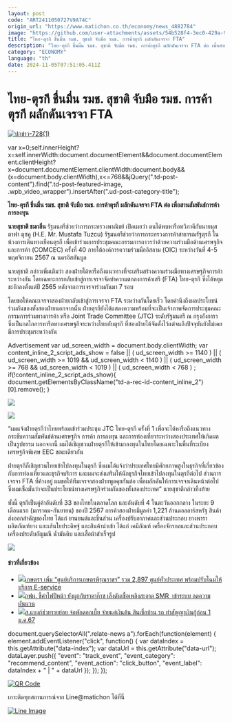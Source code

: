 ```yaml
---
layout: post
code: "ART2411050727V9A74C"
origin_url: "https://www.matichon.co.th/economy/news_4882784"
image: "https://github.com/user-attachments/assets/54b528f4-3ec0-429a-9721-19e47deb0415"
title: "ไทย-ตุรกี ชื่นมื่น รมช. สุชาติ จับมือ รมช. การค้าตุรกี ผลักดันเจรจา FTA"
description: "ไทย-ตุรกี ชื่นมื่น รมช. สุชาติ จับมือ รมช. การค้าตุรกี ผลักดันเจรจา FTA ต่อ เพื่อสานสัมพันธ์การค้าการลงทุน"
category: "ECONOMY"
language: "th"
date: 2024-11-05T07:51:05.411Z
---
```


# ไทย-ตุรกี ชื่นมื่น รมช. สุชาติ จับมือ รมช. การค้าตุรกี ผลักดันเจรจา FTA

[![](https://www.matichon.co.th/wp-content/uploads/2024/11/ปกข่าว-7281-40.jpg "ปกข่าว-728(1)")](https://www.matichon.co.th/wp-content/uploads/2024/11/ปกข่าว-7281-40.jpg)

var x=0;self.innerHeight?x=self.innerWidth:document.documentElement&&document.documentElement.clientHeight?x=document.documentElement.clientWidth:document.body&&(x=document.body.clientWidth),x<=768&&jQuery(".td-post-content").find(".td-post-featured-image, .wpb\_video\_wrapper").insertAfter(".ud-post-category-title");

**ไทย-ตุรกี ชื่นมื่น รมช. สุชาติ จับมือ รมช. การค้าตุรกี ผลักดันเจรจา FTA ต่อ เพื่อสานสัมพันธ์การค้าการลงทุน**

**นายสุชาติ ชมกลิ่น** รัฐมนตรีช่วยว่าการกระทรวงพาณิชย์ เปิดเผยว่า ตนได้พบหารือทวิภาคีกับนายมุสตาฟา ตุซคู (H.E. Mr. Mustafa Tuzcu) รัฐมนตรีช่วยว่าการกระทรวงการค้าสาธารณรัฐตุรกี ในห้วงการเดินทางเยือนตุรกี เพื่อเข้าร่วมการประชุมคณะกรรมการถาวรว่าด้วยความร่วมมือด้านเศรษฐกิจและการค้า (COMCEC) ครั้งที่ 40 ภายใต้องค์การความร่วมมืออิสลาม (OIC) ระหว่างวันที่ 4-5 พฤศจิกายน 2567 ณ นครอิสตันบูล

นายสุชาติ กล่าวเพิ่มเติมว่า สองฝ่ายได้หารือถึงแนวทางที่จะเสริมสร้างความร่วมมือทางเศรษฐกิจการค้าระหว่างกัน โดยเฉพาะการกลับเข้าสู่การเจรจาจัดทำความตกลงการค้าเสรี (FTA) ไทย-ตุรกี ซึ่งได้หยุดชะงักลงตั้งแต่ปี 2565 หลังจากการเจรจาร่วมกันมา 7 รอบ

โดยขอให้คณะเจรจาสองฝ่ายกลับเข้าสู่การเจรจา FTA ระหว่างกันโดยเร็ว โดยคำนึงถึงผลประโยชน์ร่วมกันของทั้งสองฝ่ายนอกจากนั้น ฝ่ายตุรกียังได้แสดงความพร้อมที่จะเป็นเจ้าภาพจัดการประชุมคณะกรรมการร่วมทางการค้า หรือ Joint Trade Committee (JTC) ระดับรัฐมนตรี ณ กรุงอังการา ซึ่งเป็นกลไกการหารือทางเศรษฐกิจระหว่างไทยกับตุรกี ที่สองฝ่ายได้จัดตั้งไว้แต่จนถึงปัจจุบันยังไม่เคยมีการประชุมระหว่างกัน

Advertisement var ud\_screen\_width = document.body.clientWidth; var content\_inline\_2\_script\_ads\_show = false || ( ud\_screen\_width >= 1140 ) || ( ud\_screen\_width >= 1019 && ud\_screen\_width < 1140 ) || ( ud\_screen\_width >= 768 && ud\_screen\_width < 1019 ) || ( ud\_screen\_width < 768 ) ; if(!content\_inline\_2\_script\_ads\_show){ document.getElementsByClassName("td-a-rec-id-content\_inline\_2")\[0\].remove(); }

![](https://www.matichon.co.th/wp-content/uploads/2024/11/S__240099338-scaled.jpg)

![](https://www.matichon.co.th/wp-content/uploads/2024/11/S__240099339-scaled-e1730782386594.jpg)

“ผมแจ้งฝ่ายตุรกีว่าไทยพร้อมเข้าร่วมประชุม JTC ไทย-ตุรกี ครั้งที่ 1 เพื่อจะได้หารือถึงแนวทางกระชับความสัมพันธ์ด้านเศรษฐกิจ การค้า การลงทุน และการท่องเที่ยวระหว่างสองประเทศให้เกิดผลเป็นรูปธรรม นอกจากนี้ ผมได้เชิญชวนฝ่ายตุรกีให้เข้ามาลงทุนในไทยโดยเฉพาะในพื้นที่ระเบียงเศรษฐกิจพิเศษ EEC ขณะเดียวกัน

ฝ่ายตุรกีก็เชิญชวนไทยเข้าไปลงทุนในตุรกี ซึ่งผมได้แจ้งว่าประเทศไทยมีศักยภาพสูงในธุรกิจที่เกี่ยวข้องกับการท่องเที่ยวและธุรกิจบริการ และผมจะส่งเสริมให้นักธุรกิจไทยเข้าไปลงทุนในตุรกีต่อไป ส่วนการเจรจา FTA ที่ค้างอยู่ ผมขอให้ทีมเจรจาสองฝ่ายพูดคุยกันต่อ เพื่อผลักดันให้การเจรจาเดินหน้าต่อไป ซึ่งผมเชื่อมั่นว่าจะเป็นประโยชน์ทางเศรษฐกิจร่วมกันของทั้งสองประเทศ“ นายสุชาติกล่าวทิ้งท้าย

ทั้งนี้ ตุรกีเป็นคู่ค้าอันดับที่ 33 ของไทยในตลาดโลก และอันดับที่ 4 ในตะวันออกกลาง ในระยะ 9 เดือนแรก (มกราคม-กันยายน) ของปี 2567 การค้าสองฝ่ายมีมูลค่า 1,221 ล้านดอลลาร์สหรัฐ สินค้าส่งออกสำคัญของไทย ได้แก่ ยานยนต์และชิ้นส่วน เครื่องปรับอากาศและส่วนประกอบ ยางพารา ผลิตภัณฑ์ยาง และเส้นใยประดิษฐ์ และสินค้านำเข้า ได้แก่ เคมีภัณฑ์ เครื่องจักรกลและส่วนประกอบ เครื่องประดับอัญมณี น้ำมันดิบ และเสื้อผ้าสำเร็จรูป

![](https://www.matichon.co.th/wp-content/uploads/2024/11/S__240099340-scaled.jpg)

#### ข่าวที่เกี่ยวข้อง

*   [![](https://www.matichon.co.th/wp-content/uploads/2024/11/S__463626251.jpg)เกษตรฯ เพิ่ม “ศูนย์บริการเกษตรพิรุณราชฯ” รวม 2,897 ศูนย์ทั่วประเทศ พร้อมปรับโฉมให้บริการ E-service](https://www.matichon.co.th/economy/news_4882649)
*   [![](https://www.matichon.co.th/wp-content/uploads/2024/11/egat728-1.jpg)กฟผ. ชี้ค่าไฟปีหน้า ยังผูกกับราคาก๊าซ เล็งดันเชื้อเพลิงสะอาด SMR  เข้าระบบ ลดความผันผวน](https://www.matichon.co.th/economy/news_4880643)
*   [![](https://www.matichon.co.th/wp-content/uploads/2024/11/ช่วยลูกหนี้รายย่อย.jpg)ส.แบงก์ช่วยรายย่อย จ่อพักดอกเบี้ย จ่ายแค่เงินต้น สินเชื่อบ้าน รถ ทำสัญญาเงินกู้ก่อน 1 ม.ค.67](https://www.matichon.co.th/economy/news_4882740)

document.querySelectorAll(".relate-news a").forEach(function(element) { element.addEventListener("click", function() { var dataIndex = this.getAttribute("data-index"); var dataUrl = this.getAttribute("data-url"); dataLayer.push({ "event": "track\_event", "event\_category": "recommend\_content", "event\_action": "click\_button", "event\_label": dataIndex + " | " + dataUrl }); }); });

[![QR Code](https://www.matichon.co.th/wp-content/uploads/2023/07/wob1371z.jpg)](https://lin.ee/ht0nDxX)

เกาะติดทุกสถานการณ์จาก Line@matichon ได้ที่นี่

[![Line Image](https://www.matichon.co.th/wp-content/uploads/2023/07/th.png)](https://lin.ee/ht0nDxX)